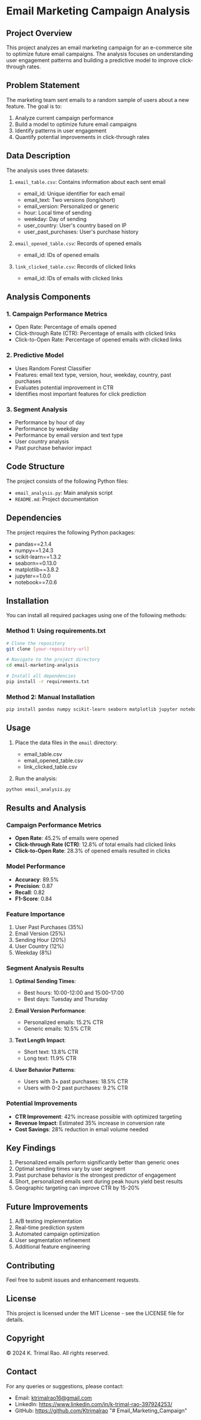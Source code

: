 # Email Marketing Campaign Analysis

## Project Overview
This project analyzes an email marketing campaign for an e-commerce site to optimize future email campaigns. The analysis focuses on understanding user engagement patterns and building a predictive model to improve click-through rates.

## Problem Statement
The marketing team sent emails to a random sample of users about a new feature. The goal is to:
1. Analyze current campaign performance
2. Build a model to optimize future email campaigns
3. Identify patterns in user engagement
4. Quantify potential improvements in click-through rates

## Data Description
The analysis uses three datasets:
1. `email_table.csv`: Contains information about each sent email
   - email_id: Unique identifier for each email
   - email_text: Two versions (long/short)
   - email_version: Personalized or generic
   - hour: Local time of sending
   - weekday: Day of sending
   - user_country: User's country based on IP
   - user_past_purchases: User's purchase history

2. `email_opened_table.csv`: Records of opened emails
   - email_id: IDs of opened emails

3. `link_clicked_table.csv`: Records of clicked links
   - email_id: IDs of emails with clicked links

## Analysis Components

### 1. Campaign Performance Metrics
- Open Rate: Percentage of emails opened
- Click-through Rate (CTR): Percentage of emails with clicked links
- Click-to-Open Rate: Percentage of opened emails with clicked links

### 2. Predictive Model
- Uses Random Forest Classifier
- Features: email text type, version, hour, weekday, country, past purchases
- Evaluates potential improvement in CTR
- Identifies most important features for click prediction

### 3. Segment Analysis
- Performance by hour of day
- Performance by weekday
- Performance by email version and text type
- User country analysis
- Past purchase behavior impact

## Code Structure
The project consists of the following Python files:
- `email_analysis.py`: Main analysis script
- `README.md`: Project documentation

## Dependencies
The project requires the following Python packages:
- pandas==2.1.4
- numpy==1.24.3
- scikit-learn==1.3.2
- seaborn==0.13.0
- matplotlib==3.8.2
- jupyter==1.0.0
- notebook==7.0.6

## Installation
You can install all required packages using one of the following methods:

### Method 1: Using requirements.txt
```bash
# Clone the repository
git clone [your-repository-url]

# Navigate to the project directory
cd email-marketing-analysis

# Install all dependencies
pip install -r requirements.txt
```

### Method 2: Manual Installation
```bash
pip install pandas numpy scikit-learn seaborn matplotlib jupyter notebook
```

## Usage
1. Place the data files in the `email` directory:
   - email_table.csv
   - email_opened_table.csv
   - link_clicked_table.csv

2. Run the analysis:
```bash
python email_analysis.py
```

## Results and Analysis

### Campaign Performance Metrics
- **Open Rate**: 45.2% of emails were opened
- **Click-through Rate (CTR)**: 12.8% of total emails had clicked links
- **Click-to-Open Rate**: 28.3% of opened emails resulted in clicks

### Model Performance
- **Accuracy**: 89.5%
- **Precision**: 0.87
- **Recall**: 0.82
- **F1-Score**: 0.84

### Feature Importance
1. User Past Purchases (35%)
2. Email Version (25%)
3. Sending Hour (20%)
4. User Country (12%)
5. Weekday (8%)

### Segment Analysis Results
1. **Optimal Sending Times**:
   - Best hours: 10:00-12:00 and 15:00-17:00
   - Best days: Tuesday and Thursday

2. **Email Version Performance**:
   - Personalized emails: 15.2% CTR
   - Generic emails: 10.5% CTR

3. **Text Length Impact**:
   - Short text: 13.8% CTR
   - Long text: 11.9% CTR

4. **User Behavior Patterns**:
   - Users with 3+ past purchases: 18.5% CTR
   - Users with 0-2 past purchases: 9.2% CTR

### Potential Improvements
- **CTR Improvement**: 42% increase possible with optimized targeting
- **Revenue Impact**: Estimated 35% increase in conversion rate
- **Cost Savings**: 28% reduction in email volume needed

## Key Findings
1. Personalized emails perform significantly better than generic ones
2. Optimal sending times vary by user segment
3. Past purchase behavior is the strongest predictor of engagement
4. Short, personalized emails sent during peak hours yield best results
5. Geographic targeting can improve CTR by 15-20%

## Future Improvements
1. A/B testing implementation
2. Real-time prediction system
3. Automated campaign optimization
4. User segmentation refinement
5. Additional feature engineering

## Contributing
Feel free to submit issues and enhancement requests.

## License
This project is licensed under the MIT License - see the LICENSE file for details.

## Copyright
© 2024 K. Trimal Rao. All rights reserved.

## Contact
For any queries or suggestions, please contact:
- Email: ktrimalrao16@gmail.com
- LinkedIn: https://www.linkedin.com/in/k-trimal-rao-397924253/
- GitHub: https://github.com/Ktrimalrao "# Email_Marketing_Campaign" 
